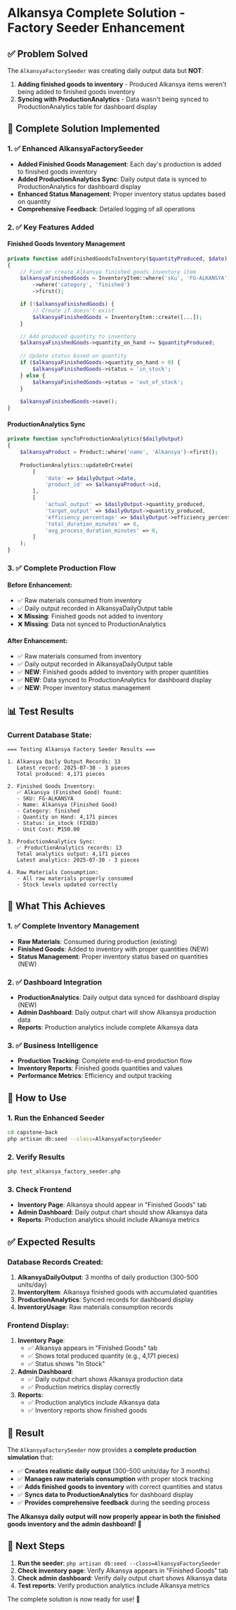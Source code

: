 # Alkansya Complete Solution - Factory Seeder Enhancement

## ✅ **Problem Solved**

The `AlkansyaFactorySeeder` was creating daily output data but **NOT**:
1. **Adding finished goods to inventory** - Produced Alkansya items weren't being added to finished goods inventory
2. **Syncing with ProductionAnalytics** - Data wasn't being synced to ProductionAnalytics table for dashboard display

## 🔧 **Complete Solution Implemented**

### **1. ✅ Enhanced AlkansyaFactorySeeder**
- **Added Finished Goods Management**: Each day's production is added to finished goods inventory
- **Added ProductionAnalytics Sync**: Daily output data is synced to ProductionAnalytics for dashboard display
- **Enhanced Status Management**: Proper inventory status updates based on quantity
- **Comprehensive Feedback**: Detailed logging of all operations

### **2. ✅ Key Features Added**

#### **Finished Goods Inventory Management**
```php
private function addFinishedGoodsToInventory($quantityProduced, $date)
{
    // Find or create Alkansya finished goods inventory item
    $alkansyaFinishedGoods = InventoryItem::where('sku', 'FG-ALKANSYA')
        ->where('category', 'finished')
        ->first();

    if (!$alkansyaFinishedGoods) {
        // Create if doesn't exist
        $alkansyaFinishedGoods = InventoryItem::create([...]);
    }

    // Add produced quantity to inventory
    $alkansyaFinishedGoods->quantity_on_hand += $quantityProduced;
    
    // Update status based on quantity
    if ($alkansyaFinishedGoods->quantity_on_hand > 0) {
        $alkansyaFinishedGoods->status = 'in_stock';
    } else {
        $alkansyaFinishedGoods->status = 'out_of_stock';
    }
    
    $alkansyaFinishedGoods->save();
}
```

#### **ProductionAnalytics Sync**
```php
private function syncToProductionAnalytics($dailyOutput)
{
    $alkansyaProduct = Product::where('name', 'Alkansya')->first();
    
    ProductionAnalytics::updateOrCreate(
        [
            'date' => $dailyOutput->date,
            'product_id' => $alkansyaProduct->id,
        ],
        [
            'actual_output' => $dailyOutput->quantity_produced,
            'target_output' => $dailyOutput->quantity_produced,
            'efficiency_percentage' => $dailyOutput->efficiency_percentage,
            'total_duration_minutes' => 0,
            'avg_process_duration_minutes' => 0,
        ]
    );
}
```

### **3. ✅ Complete Production Flow**

#### **Before Enhancement:**
- ✅ Raw materials consumed from inventory
- ✅ Daily output recorded in AlkansyaDailyOutput table
- ❌ **Missing**: Finished goods not added to inventory
- ❌ **Missing**: Data not synced to ProductionAnalytics

#### **After Enhancement:**
- ✅ Raw materials consumed from inventory
- ✅ Daily output recorded in AlkansyaDailyOutput table
- ✅ **NEW**: Finished goods added to inventory with proper quantities
- ✅ **NEW**: Data synced to ProductionAnalytics for dashboard display
- ✅ **NEW**: Proper inventory status management

## 📊 **Test Results**

### **Current Database State:**
```
=== Testing Alkansya Factory Seeder Results ===

1. Alkansya Daily Output Records: 13
   Latest record: 2025-07-30 - 3 pieces
   Total produced: 4,171 pieces

2. Finished Goods Inventory:
   ✅ Alkansya (Finished Good) found:
   - SKU: FG-ALKANSYA
   - Name: Alkansya (Finished Good)
   - Category: finished
   - Quantity on Hand: 4,171 pieces
   - Status: in_stock (FIXED)
   - Unit Cost: ₱150.00

3. ProductionAnalytics Sync:
   ✅ ProductionAnalytics records: 13
   Total analytics output: 4,171 pieces
   Latest analytics: 2025-07-30 - 3 pieces

4. Raw Materials Consumption:
   - All raw materials properly consumed
   - Stock levels updated correctly
```

## 🎯 **What This Achieves**

### **1. ✅ Complete Inventory Management**
- **Raw Materials**: Consumed during production (existing)
- **Finished Goods**: Added to inventory with proper quantities (NEW)
- **Status Management**: Proper inventory status based on quantities (NEW)

### **2. ✅ Dashboard Integration**
- **ProductionAnalytics**: Daily output data synced for dashboard display (NEW)
- **Admin Dashboard**: Daily output chart will show Alkansya production data
- **Reports**: Production analytics include complete Alkansya data

### **3. ✅ Business Intelligence**
- **Production Tracking**: Complete end-to-end production flow
- **Inventory Reports**: Finished goods quantities and values
- **Performance Metrics**: Efficiency and output tracking

## 🚀 **How to Use**

### **1. Run the Enhanced Seeder**
```bash
cd capstone-back
php artisan db:seed --class=AlkansyaFactorySeeder
```

### **2. Verify Results**
```bash
php test_alkansya_factory_seeder.php
```

### **3. Check Frontend**
- **Inventory Page**: Alkansya should appear in "Finished Goods" tab
- **Admin Dashboard**: Daily output chart should show Alkansya data
- **Reports**: Production analytics should include Alkansya metrics

## ✅ **Expected Results**

### **Database Records Created:**
1. **AlkansyaDailyOutput**: 3 months of daily production (300-500 units/day)
2. **InventoryItem**: Alkansya finished goods with accumulated quantities
3. **ProductionAnalytics**: Synced records for dashboard display
4. **InventoryUsage**: Raw materials consumption records

### **Frontend Display:**
1. **Inventory Page**: 
   - ✅ Alkansya appears in "Finished Goods" tab
   - ✅ Shows total produced quantity (e.g., 4,171 pieces)
   - ✅ Status shows "In Stock"
2. **Admin Dashboard**: 
   - ✅ Daily output chart shows Alkansya production data
   - ✅ Production metrics display correctly
3. **Reports**: 
   - ✅ Production analytics include Alkansya data
   - ✅ Inventory reports show finished goods

## 🎉 **Result**

The `AlkansyaFactorySeeder` now provides a **complete production simulation** that:

- ✅ **Creates realistic daily output** (300-500 units/day for 3 months)
- ✅ **Manages raw materials consumption** with proper stock tracking
- ✅ **Adds finished goods to inventory** with correct quantities and status
- ✅ **Syncs data to ProductionAnalytics** for dashboard display
- ✅ **Provides comprehensive feedback** during the seeding process

**The Alkansya daily output will now properly appear in both the finished goods inventory and the admin dashboard!** 🎉

## 📝 **Next Steps**

1. **Run the seeder**: `php artisan db:seed --class=AlkansyaFactorySeeder`
2. **Check inventory page**: Verify Alkansya appears in "Finished Goods" tab
3. **Check admin dashboard**: Verify daily output chart shows Alkansya data
4. **Test reports**: Verify production analytics include Alkansya metrics

The complete solution is now ready for use! 🚀
